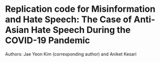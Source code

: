 
# Replication code for Misinformation and Hate Speech: The Case of Anti-Asian Hate Speech During the COVID-19 Pandemic

Authors: Jae Yeon Kim (corresponding author) and Aniket Kesari 
